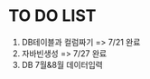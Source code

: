 <meta charset="utf-8">

# TO DO LIST
1. DB테이블과 컬럼짜기 => 7/21 완료
1. 자바빈생성 => 7/27 완료
1. DB 7월&8월 데이터입력

